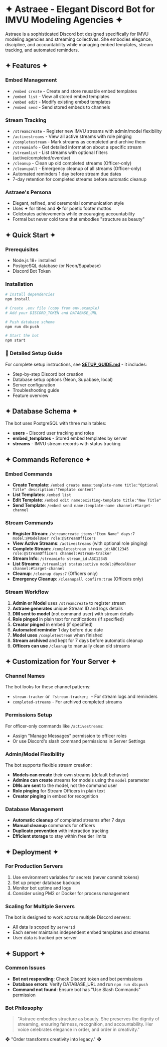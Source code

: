 # ✦ Astraee - Elegant Discord Bot for IMVU Modeling Agencies ✦

Astraee is a sophisticated Discord bot designed specifically for IMVU modeling agencies and streaming collectives. She embodies elegance, discipline, and accountability while managing embed templates, stream tracking, and automated reminders.

## ✦ Features ✦

### Embed Management
- `/embed create` - Create and store reusable embed templates
- `/embed list` - View all stored embed templates
- `/embed edit` - Modify existing embed templates  
- `/embed send` - Send stored embeds to channels

### Stream Tracking
- `/streamcreate` - Register new IMVU streams with admin/model flexibility
- `/activestreams` - View all active streams with role pinging
- `/completestream` - Mark streams as completed and archive them
- `/streaminfo` - Get detailed information about a specific stream
- `/streamlist` - List streams with optional filters (active/completed/overdue)
- `/cleanup` - Clean up old completed streams (Officer-only)
- `/cleanupall` - Emergency cleanup of all streams (Officer-only)
- Automated reminders 1 day before stream due dates
- 7-day retention for completed streams before automatic cleanup

### Astraee's Persona
- Elegant, refined, and ceremonial communication style
- Uses ✦ for titles and ❖ for poetic footer mottos
- Celebrates achievements while encouraging accountability
- Formal but never cold tone that embodies "structure as beauty"

## ✦ Quick Start ✦

### Prerequisites
- Node.js 18+ installed
- PostgreSQL database (or Neon/Supabase)
- Discord Bot Token

### Installation
```bash
# Install dependencies
npm install

# Create .env file (copy from env.example)
# Add your DISCORD_TOKEN and DATABASE_URL

# Push database schema
npm run db:push

# Start the bot
npm start
```

### 📖 Detailed Setup Guide
For complete setup instructions, see **[SETUP_GUIDE.md](./SETUP_GUIDE.md)** - it includes:
- Step-by-step Discord bot creation
- Database setup options (Neon, Supabase, local)
- Server configuration
- Troubleshooting guide
- Feature overview

## ✦ Database Schema ✦

The bot uses PostgreSQL with three main tables:

- **users** - Discord user tracking and roles
- **embed_templates** - Stored embed templates by server
- **streams** - IMVU stream records with status tracking

## ✦ Commands Reference ✦

### Embed Commands
- **Create Template**: `/embed create name:template-name title:"Optional Title" description:"Template content"`
- **List Templates**: `/embed list`
- **Edit Template**: `/embed edit name:existing-template title:"New Title"`
- **Send Template**: `/embed send name:template-name channel:#target-channel`

### Stream Commands
- **Register Stream**: `/streamcreate items:"Item Name" days:7 model:@ModelUser role:@StreamOfficers`
- **View Active Streams**: `/activestreams` (with optional role pinging)
- **Complete Stream**: `/completestream stream_id:ABC12345 role:@StreamOfficers channel:#stream-tracker`
- **Stream Info**: `/streaminfo stream_id:ABC12345`
- **List Streams**: `/streamlist status:active model:@ModelUser channel:#target-channel`
- **Cleanup**: `/cleanup days:7` (Officers only)
- **Emergency Cleanup**: `/cleanupall confirm:true` (Officers only)

### Stream Workflow
1. **Admin or Model** uses `/streamcreate` to register stream
2. **Astraee generates** unique Stream ID and logs details
3. **DM sent to model** (not command user) with stream details
4. **Role pinged** in plain text for notifications (if specified)
5. **Creator pinged** in embed (if specified)
6. **Automated reminder** 1 day before due date
7. **Model uses** `/completestream` when finished
8. **Stream archived** and kept for 7 days before automatic cleanup
9. **Officers can use** `/cleanup` to manually clean old streams

## ✦ Customization for Your Server ✦

### Channel Names
The bot looks for these channel patterns:
- `stream-tracker` or `『stream-tracker』` - For stream logs and reminders
- `completed-streams` - For archived completed streams

### Permissions Setup
For officer-only commands like `/activestreams`:
- Assign "Manage Messages" permission to officer roles
- Or use Discord's slash command permissions in Server Settings

### Admin/Model Flexibility
The bot supports flexible stream creation:
- **Models can create** their own streams (default behavior)
- **Admins can create** streams for models using the `model` parameter
- **DMs are sent** to the model, not the command user
- **Role pinging** for Stream Officers in plain text
- **Creator pinging** in embed for recognition

### Database Management
- **Automatic cleanup** of completed streams after 7 days
- **Manual cleanup** commands for officers
- **Duplicate prevention** with interaction tracking
- **Efficient storage** to stay within free tier limits

## ✦ Deployment ✦

### For Production Servers
1. Use environment variables for secrets (never commit tokens)
2. Set up proper database backups
3. Monitor bot uptime and logs
4. Consider using PM2 or Docker for process management

### Scaling for Multiple Servers
The bot is designed to work across multiple Discord servers:
- All data is scoped by `serverId`
- Each server maintains independent embed templates and streams
- User data is tracked per server

## ✦ Support ✦

### Common Issues
- **Bot not responding**: Check Discord token and bot permissions
- **Database errors**: Verify DATABASE_URL and run `npm run db:push`
- **Command not found**: Ensure bot has "Use Slash Commands" permission

### Bot Philosophy
> "Astraee embodies structure as beauty. She preserves the dignity of streaming, ensuring fairness, recognition, and accountability. Her voice celebrates elegance in order, and order in creativity."

❖ "Order transforms creativity into legacy." ❖